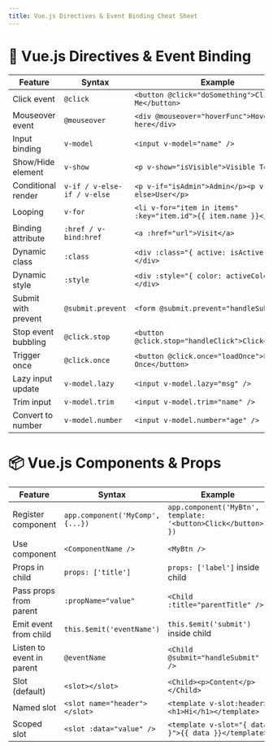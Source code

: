 ```yaml
---
title: Vue.js Directives & Event Binding Cheat Sheet
---
```


# 🔗 Vue.js Directives & Event Binding

| **Feature**              | **Syntax**              | **Example**                                                   |
|--------------------------|-------------------------|----------------------------------------------------------------|
| Click event              | `@click`                | `<button @click="doSomething">Click Me</button>`               |
| Mouseover event          | `@mouseover`            | `<div @mouseover="hoverFunc">Hover here</div>`                |
| Input binding            | `v-model`               | `<input v-model="name" />`                                     |
| Show/Hide element        | `v-show`                | `<p v-show="isVisible">Visible Text</p>`                        |
| Conditional render       | `v-if / v-else-if / v-else` | `<p v-if="isAdmin">Admin</p><p v-else>User</p>`          |
| Looping                  | `v-for`                 | `<li v-for="item in items" :key="item.id">{{ item.name }}</li>`|
| Binding attribute        | `:href / v-bind:href`   | `<a :href="url">Visit</a>`                                     |
| Dynamic class            | `:class`                | `<div :class="{ active: isActive }"></div>`                    |
| Dynamic style            | `:style`                | `<div :style="{ color: activeColor }"></div>`                  |
| Submit with prevent      | `@submit.prevent`       | `<form @submit.prevent="handleSubmit">`                        |
| Stop event bubbling      | `@click.stop`           | `<button @click.stop="handleClick">Click</button>`             |
| Trigger once             | `@click.once`           | `<button @click.once="loadOnce">Load Once</button>`            |
| Lazy input update        | `v-model.lazy`          | `<input v-model.lazy="msg" />`                                 |
| Trim input               | `v-model.trim`          | `<input v-model.trim="name" />`                                |
| Convert to number        | `v-model.number`        | `<input v-model.number="age" />`                               |


# 📦 Vue.js Components & Props

| **Feature**               | **Syntax**                          | **Example**                                                                 |
|---------------------------|-------------------------------------|------------------------------------------------------------------------------|
| Register component        | `app.component('MyComp', {...})`    | `app.component('MyBtn', { template: '<button>Click</button>' })`            |
| Use component             | `<ComponentName />`                 | `<MyBtn />`                                                                 |
| Props in child            | `props: ['title']`                  | `props: ['label']` inside child                                             |
| Pass props from parent    | `:propName="value"`                 | `<Child :title="parentTitle" />`                                           |
| Emit event from child     | `this.$emit('eventName')`           | `this.$emit('submit')` inside child                                        |
| Listen to event in parent | `@eventName`                        | `<Child @submit="handleSubmit" />`                                         |
| Slot (default)            | `<slot></slot>`                     | `<Child><p>Content</p></Child>`                                            |
| Named slot                | `<slot name="header"></slot>`       | `<template v-slot:header><h1>Hi</h1></template>`                            |
| Scoped slot               | `<slot :data="value" />`            | `<template v-slot="{ data }">{{ data }}</template>`                         |
